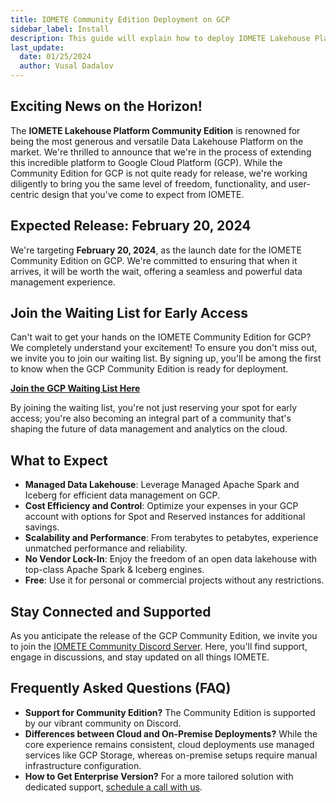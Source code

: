 ```yaml
---
title: IOMETE Community Edition Deployment on GCP
sidebar_label: Install
description: This guide will explain how to deploy IOMETE Lakehouse Platform Community Edition on Google Cloud Platform (GCP)
last_update:
  date: 01/25/2024
  author: Vusal Dadalov
---
```


## Exciting News on the Horizon!

The **IOMETE Lakehouse Platform Community Edition** is renowned for being the most generous and versatile Data Lakehouse Platform on the market. We're thrilled to announce that we're in the process of extending this incredible platform to Google Cloud Platform (GCP). While the Community Edition for GCP is not quite ready for release, we're working diligently to bring you the same level of freedom, functionality, and user-centric design that you've come to expect from IOMETE.

## Expected Release: February 20, 2024

We're targeting **February 20, 2024**, as the launch date for the IOMETE Community Edition on GCP. We're committed to ensuring that when it arrives, it will be worth the wait, offering a seamless and powerful data management experience.

## Join the Waiting List for Early Access

Can't wait to get your hands on the IOMETE Community Edition for GCP? We completely understand your excitement! To ensure you don't miss out, we invite you to join our waiting list. By signing up, you'll be among the first to know when the GCP Community Edition is ready for deployment.

**[Join the GCP Waiting List Here](https://form.typeform.com/to/E1phTrIm)**

By joining the waiting list, you're not just reserving your spot for early access; you're also becoming an integral part of a community that's shaping the future of data management and analytics on the cloud.

## What to Expect

- **Managed Data Lakehouse**: Leverage Managed Apache Spark and Iceberg for efficient data management on GCP.
- **Cost Efficiency and Control**: Optimize your expenses in your GCP account with options for Spot and Reserved instances for additional savings.
- **Scalability and Performance**: From terabytes to petabytes, experience unmatched performance and reliability.
- **No Vendor Lock-In**: Enjoy the freedom of an open data lakehouse with top-class Apache Spark & Iceberg engines.
- **Free**: Use it for personal or commercial projects without any restrictions.


## Stay Connected and Supported

As you anticipate the release of the GCP Community Edition, we invite you to join the [IOMETE Community Discord Server](https://discord.gg/26GeyJx3Ut). Here, you'll find support, engage in discussions, and stay updated on all things IOMETE.

## Frequently Asked Questions (FAQ)

- **Support for Community Edition?** The Community Edition is supported by our vibrant community on Discord.
- **Differences between Cloud and On-Premise Deployments?** While the core experience remains consistent, cloud deployments use managed services like GCP Storage, whereas on-premise setups require manual infrastructure configuration.
- **How to Get Enterprise Version?** For a more tailored solution with dedicated support, [schedule a call with us](https://calendly.com/iomete/iomete-discovery-call).
